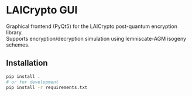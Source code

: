# LAICrypto GUI

Graphical frontend (PyQt5) for the LAICrypto post-quantum encryption library.  
Supports encryption/decryption simulation using lemniscate-AGM isogeny schemes.

## Installation

```bash
pip install .
# or for development
pip install -r requirements.txt
